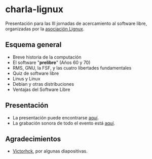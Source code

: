 # charla-lignux

Presentación para las III jornadas de acercamiento al software libre, organizadas por la [asociación Lignux](https://lignux.com/asociacion-lignux/).

## Esquema general

 - Breve historia de la computación
 - El software "__prelibre__" (Años 60 y 70)
 - RMS, GNU, la FSF, y las cuatro libertades fundamentales
 - Quiz de software libre
 - Linus y Linux
 - Debian y otras distribuciones
 - Ventajas del Software Libre

## Presentación
 - La presentación puede encontrarse [aquí](Presentacion.odp).
 - La grabación sonora de todo el evento está [aquí](charla.ogg).

## Agradecimientos
 - [Victorhck](https://github.com/victorhck), por algunas diapositivas.

